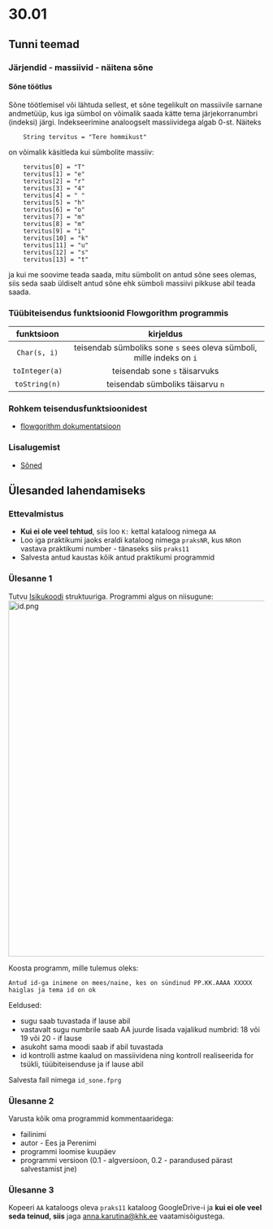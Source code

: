 # 30.01
## Tunni teemad
### Järjendid - massiivid - näitena sõne
#### Sõne töötlus
Sõne töötlemisel või lähtuda sellest, et sõne tegelikult on massiivile sarnane andmetüüp, kus iga sümbol on võimalik saada kätte tema järjekorranumbri (indeksi) järgi. Indekseerimine analoogselt massiividega algab 0-st.
Näiteks 
```
    String tervitus = "Tere hommikust"
```
on võimalik käsitleda kui sümbolite massiiv:
```
    tervitus[0] = "T"
    tervitus[1] = "e"
    tervitus[2] = "r"
    tervitus[3] = "4"
    tervitus[4] = " "
    tervitus[5] = "h"
    tervitus[6] = "o"
    tervitus[7] = "m"
    tervitus[8] = "m"
    tervitus[9] = "i"
    tervitus[10] = "k"
    tervitus[11] = "u"
    tervitus[12] = "s"
    tervitus[13] = "t"
```
ja kui me soovime teada saada, mitu sümbolit on antud sõne sees olemas, siis seda saab üldiselt antud sõne ehk sümboli massiivi pikkuse abil teada saada.

### Tüübiteisendus funktsioonid Flowgorithm programmis
|funktsioon|kirjeldus|
|:---:|:---:|
`Char(s, i)` | teisendab sümboliks sone `s` sees oleva sümboli, mille indeks on `i`
`toInteger(a)` | teisendab sone `s` täisarvuks
`toString(n)` | teisendab sümboliks täisarvu `n`

### Rohkem teisendusfunktsioonidest
* [flowgorithm dokumentatsioon](http://www.flowgorithm.org/documentation/intrinsic-functions.htm)

### Lisalugemist
* [Sõned](https://web.htk.tlu.ee/digitaru/programmeerimine/chapter/soned/)

## Ülesanded lahendamiseks
### Ettevalmistus
* <b>Kui ei ole veel tehtud</b>, siis loo `K:` kettal kataloog nimega `AA`
* Loo iga praktikumi jaoks eraldi kataloog nimega `praksNR`, kus `NR`on vastava praktikumi number - tänaseks siis `praks11`
* Salvesta antud kaustas kõik antud praktikumi programmid
### Ülesanne 1
Tutvu [Isikukoodi](https://et.wikipedia.org/wiki/Isikukood) struktuuriga. Programmi algus on niisugune:
<img src="http://anna.ikt.khk.ee/aa_ita19/29.01/id.png" width="700" alt="id.png">

Koosta programm, mille tulemus oleks:

`Antud id-ga inimene on mees/naine, kes on sündinud PP.KK.AAAA XXXXX haiglas ja tema id on ok`

Eeldused: 
* sugu saab tuvastada if lause abil
* vastavalt sugu numbrile saab AA juurde lisada vajalikud numbrid: 18 või 19 või 20 - if lause
* asukoht sama moodi saab if abil tuvastada
* id kontrolli astme kaalud on massiividena ning kontroll realiseerida for tsükli, tüübiteisenduse
  ja if lause abil 

Salvesta fail nimega `id_sone.fprg`

### Ülesanne 2
Varusta kõik oma programmid kommentaaridega:
* failinimi
* autor  - Ees ja Perenimi
* programmi loomise kuupäev
* programmi versioon (0.1 - algversioon, 0.2 - parandused pärast salvestamist jne)
### Ülesanne 3
Kopeeri `AA` kataloogs oleva `praks11` kataloog GoogleDrive-i ja <b>kui ei ole veel seda teinud, siis</b> jaga [anna.karutina@khk.ee]("mailto:anna.karutina@khk.ee") vaatamisõigustega.